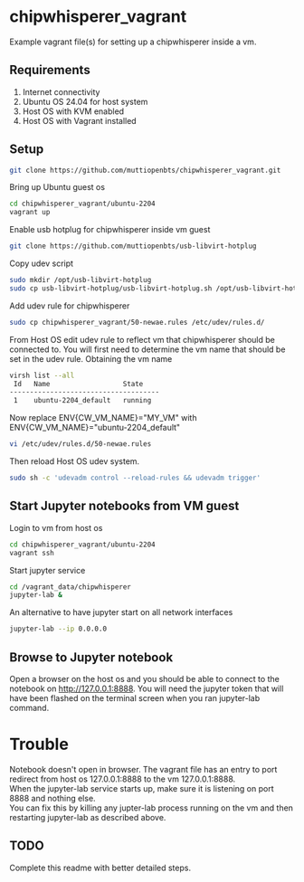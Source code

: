 # chipwhisperer_vagrant
Example vagrant file(s) for setting up a chipwhisperer inside a vm.

## Requirements
1. Internet connectivity
2. Ubuntu OS 24.04 for host system
3. Host OS with KVM enabled
4. Host OS with Vagrant installed

## Setup
```sh
git clone https://github.com/muttiopenbts/chipwhisperer_vagrant.git
```
Bring up Ubuntu guest os
```sh
cd chipwhisperer_vagrant/ubuntu-2204
vagrant up
```
Enable usb hotplug for chipwhisperer inside vm guest
```sh
git clone https://github.com/muttiopenbts/usb-libvirt-hotplug
```
Copy udev script
```sh
sudo mkdir /opt/usb-libvirt-hotplug
sudo cp usb-libvirt-hotplug/usb-libvirt-hotplug.sh /opt/usb-libvirt-hotplug
```
Add udev rule for chipwhisperer
```sh
sudo cp chipwhisperer_vagrant/50-newae.rules /etc/udev/rules.d/
```
From Host OS edit udev rule to reflect vm that chipwhisperer should be connected to.
You will first need to determine the vm name that should be set in the udev rule.
Obtaining the vm name
```sh
virsh list --all
 Id   Name                  State
-------------------------------------
 1    ubuntu-2204_default   running
```
Now replace ENV{CW_VM_NAME}="MY_VM" with ENV{CW_VM_NAME}="ubuntu-2204_default"
```sh
vi /etc/udev/rules.d/50-newae.rules
```
Then reload Host OS udev system.
```sh
sudo sh -c 'udevadm control --reload-rules && udevadm trigger'
```
## Start Jupyter notebooks from VM guest
Login to vm from host os
```sh
cd chipwhisperer_vagrant/ubuntu-2204
vagrant ssh
```
Start jupyter service
```sh
cd /vagrant_data/chipwhisperer
jupyter-lab &
```
An alternative to have jupyter start on all network interfaces
```sh
jupyter-lab --ip 0.0.0.0
```
## Browse to Jupyter notebook
Open a browser on the host os and you should be able to connect to the notebook on http://127.0.0.1:8888. You will need the jupyter token that will have been flashed on the terminal screen when you ran jupyter-lab command.

# Trouble
Notebook doesn't open in browser.
The vagrant file has an entry to port redirect from host os 127.0.0.1:8888 to the vm 127.0.0.1:8888.  
When the jupyter-lab service starts up, make sure it is listening on port 8888 and nothing else.  
You can fix this by killing any jupter-lab process running on the vm and then restarting jupyter-lab as described above.
## TODO
Complete this readme with better detailed steps.
